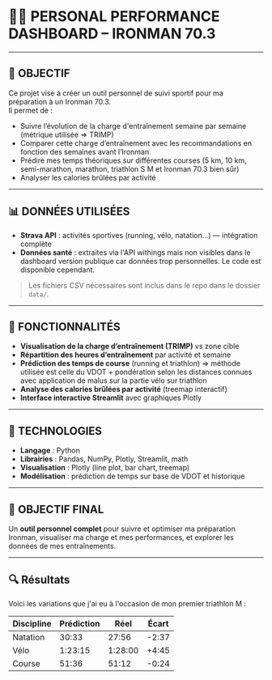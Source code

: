 # 🏊‍♂️ PERSONAL PERFORMANCE DASHBOARD – IRONMAN 70.3

---

## 🎯 OBJECTIF

Ce projet vise à créer un outil personnel de suivi sportif pour ma préparation à un Ironman 70.3.  
Il permet de :

- Suivre l’évolution de la charge d'entraînement semaine par semaine (métrique utilisée => TRIMP)
- Comparer cette charge d’entraînement avec les recommandations en fonction des semaines avant l’Ironman  
- Prédire mes temps théoriques sur différentes courses (5 km, 10 km, semi-marathon, marathon, triathlon S M et Ironman 70.3 bien sûr)  
- Analyser les calories brûlées par activité  

---

## 📊 DONNÉES UTILISÉES

- **Strava API** : activités sportives (running, vélo, natation…) — intégration complète  
- **Données santé** : extraites via l'API withings mais non visibles dans le dashboard version publique car données trop personnelles. Le code est disponible cependant.

> Les fichiers CSV nécessaires sont inclus dans le repo dans le dossier `data/`.

---

## 🧩 FONCTIONNALITÉS

- **Visualisation de la charge d’entraînement (TRIMP)** vs zone cible  
- **Répartition des heures d’entraînement** par activité et semaine  
- **Prédiction des temps de course** (running et triathlon) => méthode utilisée est celle du VDOT + pondération selon les distances connues avec application de malus sur la partie vélo sur triathlon
- **Analyse des calories brûlées par activité** (treemap interactif)  
- **Interface interactive Streamlit** avec graphiques Plotly  

---

## 🧠 TECHNOLOGIES

- **Langage** : Python  
- **Librairies** : Pandas, NumPy, Plotly, Streamlit, math  
- **Visualisation** : Plotly (line plot, bar chart, treemap)  
- **Modélisation** : prédiction de temps sur base de VDOT et historique  

---

## 🏁 OBJECTIF FINAL

Un **outil personnel complet** pour suivre et optimiser ma préparation Ironman, visualiser ma charge et mes performances, et explorer les données de mes entraînements.

---

## 🔍 Résultats

Voici les variations que j'ai eu à l'occasion de mon premier triathlon M :

| Discipline  | Prédiction | Réel      | Écart     |
|------------|------------|-----------|-----------|
| Natation   | 30:33      | 27:56     | -2:37     |
| Vélo       | 1:23:15    | 1:28:00   | +4:45     |
| Course     | 51:36      | 51:12     | -0:24     |

